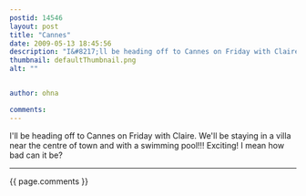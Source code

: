 ```yaml
---
postid: 14546
layout: post
title: "Cannes"
date: 2009-05-13 18:45:56
description: "I&#8217;ll be heading off to Cannes on Friday with Claire. We&#8217;ll be staying in a villa near the centre of town and with a swimming pool!!! Exciting! I mean how bad can it be?&#8230;"
thumbnail: defaultThumbnail.png
alt: ""


author: ohna

comments:
---
```


<p>I'll be heading off to Cannes on Friday with Claire. We'll be staying in a villa near the centre of town and with a swimming pool!!! Exciting! I mean how bad can it be?</p>

<hr>

{{ page.comments }}


